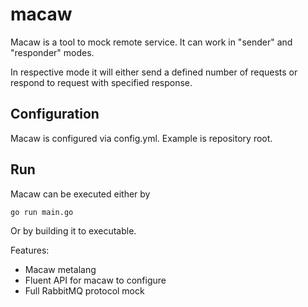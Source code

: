 # macaw
Macaw is a tool to mock remote service. It can work in "sender" and "responder" modes.

In respective mode it will either send a defined number of requests or respond to request with specified response.

## Configuration

Macaw is configured via config.yml. Example is repository root.

## Run

Macaw can be executed either by
```
go run main.go
```

Or by building it to executable.

Features:
- Macaw metalang
- Fluent API for macaw to configure 
- Full RabbitMQ protocol mock
